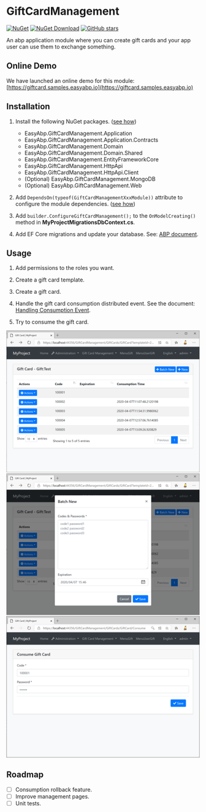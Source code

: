 # GiftCardManagement

[![NuGet](https://img.shields.io/nuget/v/EasyAbp.GiftCardManagement.Domain.Shared.svg?style=flat-square)](https://www.nuget.org/packages/EasyAbp.GiftCardManagement.Domain.Shared)
[![NuGet Download](https://img.shields.io/nuget/dt/EasyAbp.GiftCardManagement.Domain.Shared.svg?style=flat-square)](https://www.nuget.org/packages/EasyAbp.GiftCardManagement.Domain.Shared)
[![GitHub stars](https://img.shields.io/github/stars/EasyAbp/GiftCardManagement?style=social)](https://www.github.com/EasyAbp/GiftCardManagement)

An abp application module where you can create gift cards and your app user can use them to exchange something.

## Online Demo

We have launched an online demo for this module: [https://giftcard.samples.easyabp.io](https://giftcard.samples.easyabp.io)

## Installation

1. Install the following NuGet packages. ([see how](https://github.com/EasyAbp/EasyAbpGuide/blob/master/How-To.md#add-nuget-packages))

    * EasyAbp.GiftCardManagement.Application
    * EasyAbp.GiftCardManagement.Application.Contracts
    * EasyAbp.GiftCardManagement.Domain
    * EasyAbp.GiftCardManagement.Domain.Shared
    * EasyAbp.GiftCardManagement.EntityFrameworkCore
    * EasyAbp.GiftCardManagement.HttpApi
    * EasyAbp.GiftCardManagement.HttpApi.Client
    * (Optional) EasyAbp.GiftCardManagement.MongoDB
    * (Optional) EasyAbp.GiftCardManagement.Web

1. Add `DependsOn(typeof(GiftCardManagementXxxModule))` attribute to configure the module dependencies. ([see how](https://github.com/EasyAbp/EasyAbpGuide/blob/master/How-To.md#add-module-dependencies))

1. Add `builder.ConfigureGiftCardManagement();` to the `OnModelCreating()` method in **MyProjectMigrationsDbContext.cs**.

1. Add EF Core migrations and update your database. See: [ABP document](https://docs.abp.io/en/abp/latest/Tutorials/Part-1?UI=MVC#add-new-migration-update-the-database).

## Usage

1. Add permissions to the roles you want.

1. Create a gift card template.

1. Create a gift card.

1. Handle the gift card consumption distributed event. See the document: [Handling Consumption Event](/docs/Handling-Consumption-Event.md).

1. Try to consume the gift card.

![GiftCards](/docs/images/GiftCards.png)
![BatchCreate](/docs/images/BatchCreate.png)
![Consumption](/docs/images/Consumption.png)

## Roadmap

- [ ] Consumption rollback feature.
- [ ] Improve management pages.
- [ ] Unit tests.
